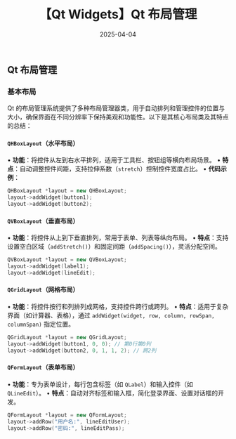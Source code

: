 ﻿---
title: 【Qt Widgets】Qt 布局管理
description: Qt 布局管理
date: 2025-04-04
slug: qt-widgets_layout_management
categories:
    - Qt
tags:
    - Qt Widgets
---

## Qt 布局管理


### 基本布局

Qt 的布局管理系统提供了多种布局管理器类，用于自动排列和管理控件的位置与大小，确保界面在不同分辨率下保持美观和功能性。以下是其核心布局类及其特点的总结：




#### `QHBoxLayout`（水平布局）
• **功能**：将控件从左到右水平排列，适用于工具栏、按钮组等横向布局场景。
• **特点**：自动调整控件间距，支持拉伸系数（`stretch`）控制控件宽度占比。
• **代码示例**：
  ```cpp
  QHBoxLayout *layout = new QHBoxLayout;
  layout->addWidget(button1);
  layout->addWidget(button2);
  ```



####  `QVBoxLayout`（垂直布局）
• **功能**：将控件从上到下垂直排列，常用于表单、列表等纵向布局。
• **特点**：支持设置空白区域（`addStretch()`）和固定间距（`addSpacing()`），灵活分配空间。

```cpp
QVBoxLayout *layout = new QVBoxLayout;
layout->addWidget(label1);
layout->addWidget(lineEdit);
```



####  `QGridLayout`（网格布局）
• **功能**：将控件按行和列排列成网格，支持控件跨行或跨列。
• **特点**：适用于复杂界面（如计算器、表格），通过 `addWidget(widget, row, column, rowSpan, columnSpan)` 指定位置。

```cpp
QGridLayout *layout = new QGridLayout;
layout->addWidget(button1, 0, 0); // 第0行第0列
layout->addWidget(button2, 0, 1, 1, 2); // 跨2列
```



####  `QFormLayout`（表单布局）
• **功能**：专为表单设计，每行包含标签（如 `QLabel`）和输入控件（如 `QLineEdit`）。
• **特点**：自动对齐标签和输入框，简化登录界面、设置对话框的开发。


```cpp
QFormLayout *layout = new QFormLayout;
layout->addRow("用户名:", lineEditUser);
layout->addRow("密码:", lineEditPass);
```

